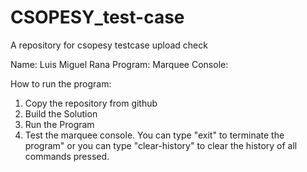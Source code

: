 # CSOPESY_test-case
A repository for csopesy testcase upload check

Name: Luis Miguel Rana
Program: Marquee Console:

How to run the program:
1. Copy the repository from github
2. Build the Solution
3. Run the Program
4. Test the marquee console. You can type "exit" to terminate the program" or you can type "clear-history" to clear the history of all commands pressed.
